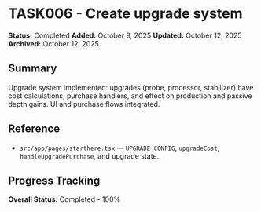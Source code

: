 # TASK006 - Create upgrade system

**Status:** Completed
**Added:** October 8, 2025
**Updated:** October 12, 2025
**Archived:** October 12, 2025

## Summary

Upgrade system implemented: upgrades (probe, processor, stabilizer) have cost calculations, purchase handlers, and effect on production and passive depth gains. UI and purchase flows integrated.

## Reference

- `src/app/pages/starthere.tsx` — `UPGRADE_CONFIG`, `upgradeCost`, `handleUpgradePurchase`, and upgrade state.

## Progress Tracking

**Overall Status:** Completed - 100%
